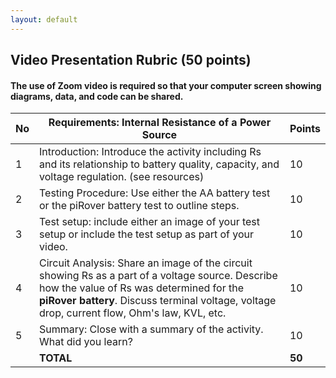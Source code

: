 ```yaml
---
layout: default
---
```



## Video Presentation Rubric (50 points)  
#### The use of Zoom video is required so that your computer screen showing diagrams, data, and code can be shared.

| No  | Requirements: Internal Resistance of a Power Source | Points |
| --- | --------------------------------------------------- | ------ |
| 1   | Introduction: Introduce the activity including Rs and its relationship to battery quality, capacity, and voltage regulation. (see resources) | 10     |
| 2   | Testing Procedure: Use either the AA battery test or the piRover battery test to outline steps. | 10     |
| 3   | Test setup: include either an image of your test setup or include the test setup as part of your video. | 10     |
| 4   | Circuit Analysis: Share an image of the circuit showing Rs as a part of a voltage source. Describe how the value of Rs was determined for the **piRover battery**. Discuss terminal voltage, voltage drop, current flow, Ohm's law, KVL, etc. | 10     |
| 5   | Summary: Close with a summary of the activity. What did you learn? | 10     |
|     | **TOTAL**                                           | **50** |
